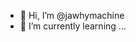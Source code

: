 - 👋 Hi, I’m @jawhymachine
- 🌱 I’m currently learning ...

<!---
jawhymachine/jawhymachine is a ✨ special ✨ repository because its `README.md` (this file) appears on your GitHub profile.
You can click the Preview link to take a look at your changes.
--->

